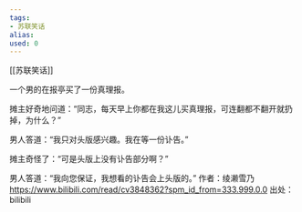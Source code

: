```yaml
---
tags: 
- 苏联笑话 
alias:
used: 0
---
```

[[苏联笑话]]

一个男的在报亭买了一份真理报。 

摊主好奇地问道：“同志，每天早上你都在我这儿买真理报，可连翻都不翻开就扔掉，为什么？” 

男人答道：“我只对头版感兴趣。我在等一份讣告。”

摊主奇怪了：“可是头版上没有讣告部分啊？” 

男人答道：“我向您保证，我想看的讣告会上头版的。” 作者：绫濑雪乃 https://www.bilibili.com/read/cv3848362?spm_id_from=333.999.0.0 出处：bilibili

